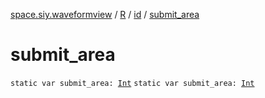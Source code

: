 [space.siy.waveformview](../../index.md) / [R](../index.md) / [id](index.md) / [submit_area](./submit_area.md)

# submit_area

`static var submit_area: `[`Int`](https://kotlinlang.org/api/latest/jvm/stdlib/kotlin/-int/index.html)
`static var submit_area: `[`Int`](https://kotlinlang.org/api/latest/jvm/stdlib/kotlin/-int/index.html)